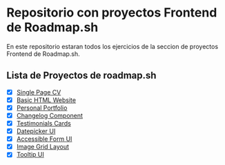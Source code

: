 # Repositorio con proyectos Frontend de Roadmap.sh

En este repositorio estaran todos los ejercicios de la seccion de proyectos Frontend de
Roadmap.sh.

## Lista de Proyectos de roadmap.sh

-   [x] [Single Page CV](https://roadmap.sh/projects/single-page-cv)
-   [x] [Basic HTML Website](https://roadmap.sh/projects/basic-html-website)
-   [x] [Personal Portfolio](https://roadmap.sh/projects/portfolio-website)
-   [x] [Changelog Component](https://roadmap.sh/projects/changelog-component)
-   [x] [Testimonials Cards](https://roadmap.sh/projects/testimonial-cards)
-   [x] [Datepicker UI](https://roadmap.sh/projects/datepicker-ui)
-   [x] [Accessible Form UI](https://roadmap.sh/projects/accessible-form-ui)
-   [x] [Image Grid Layout](https://roadmap.sh/projects/image-grid)
-   [x] [Tooltip UI](https://roadmap.sh/projects/tooltip-ui)
